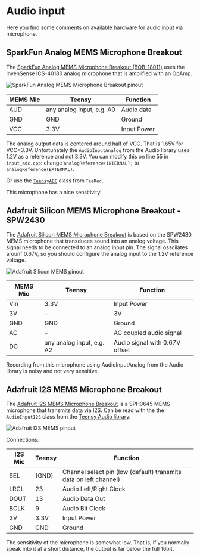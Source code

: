 # Audio input

Here you find some comments on available hardware for audio input via
microphone.


## SparkFun Analog MEMS Microphone Breakout

The [SparkFun Analog MEMS Microphone Breakout
(BOB-18011)](https://www.sparkfun.com/products/18011) uses the
InvenSense ICS-40180 analog microphone that is amplified with an
OpAmp.

![SparkFun Analog MEMS Microphone Breakout pinout](https://cdn.sparkfun.com//assets/parts/1/7/2/2/1/18011-SparkFun_Analog_MEMS_Microphone_Breakout_-_ICS-40180-02.jpg)

| MEMS Mic | Teensy                      | Function    |
| -------- | --------------------------- | ----------- |
| AUD      | any analog input, e.g. A0   | Audio data  |
| GND      | GND                         | Ground      |
| VCC      | 3.3V                        | Input Power |

The analog output data is centered around half of VCC. That is 1.65V
for VCC=3.3V. Unfortunately the `AudioInputAnalog` from the Audio
library uses 1.2V as a reference and not 3.3V. You can modify this on
line 55 in `input_adc.cpp`: change `analogReference(INTERNAL);` to
`analogReference(EXTERNAL)`.

Or use the [`TeensyADC`](../src/TeensyADC.h) class from `TeeRec`.

This microphone has a nice sensitivity!


## Adafruit Silicon MEMS Microphone Breakout - SPW2430

The [Adafruit Silicon MEMS Microphone
Breakout](https://www.adafruit.com/product/2716) is based on the
SPW2430 MEMS microphone that transduces sound into an analog
voltage. This signal needs to be connected to an analog input pin.
The signal osscilates arounf 0.67V, so you should configure the analog
input to the 1.2V reference voltage.

![Adafruit Silicon MEMS pinout](https://cdn-shop.adafruit.com/970x728/2716-06.jpg)

| MEMS Mic | Teensy                    | Function                |
| -------- | ------------------------- | ----------------------- |
| Vin      | 3.3V                      | Input Power             |
| 3V       | -                         | 3V                      |
| GND      | GND                       | Ground                  |
| AC       | -                         | AC coupled audio signal |
| DC       | any analog input, e.g. A2 | Audio signal with 0.67V offset |

Recording from this microphone using AudioInputAnalog from the Audio
library is noisy and not very sensitive.


## Adafruit I2S MEMS Microphone Breakout

The [Adafruit I2S MEMS Microphone
Breakout](https://learn.adafruit.com/adafruit-i2s-mems-microphone-breakout)
is a SPH0645 MEMS microphone that transmits data via I2S. Can be read
with the the `AudioInputI2S` class from the [Teensy Audio
library](https://github.com/PaulStoffregen/Audio).

![Adafruit I2S MEMS
 pinout](https://cdn-learn.adafruit.com/guides/cropped_images/000/001/592/medium640/pintou.jpg?1520544902)

Connections:

| I2S Mic  | Teensy                      | Function               |
| -------- | --------------------------- | ---------------------- |
| SEL      | (GND) | Channel select pin (low (default) transmits data on left channel) |
| LRCL     | 23                          | Audio Left/Right Clock |
| DOUT     | 13                          | Audio Data Out         |
| BCLK     | 9                           | Audio Bit Clock        |
| 3V       | 3.3V                        | Input Power            |
| GND      | GND                         | Ground                 |

The sensitivity of the microphone is somewhat low. That is, if you
normally speak into it at a short distance, the output is far below
the full 16bit.

